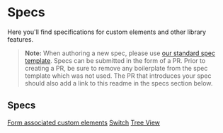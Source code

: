 # Specs

Here you'll find specifications for custom elements and other library features.

> **Note:** When authoring a new spec, please use [our standard spec template](./template.md). Specs can be submitted in the form of a PR. Prior to creating a PR, be sure to remove any boilerplate from the spec template which was not used. The PR that introduces your spec should also add a link to this readme in the specs section below.

## Specs
[Form associated custom elements]("./form-associated-custom-element.md")
[Switch](./switch.md)
[Tree View](./tree-view/tree-view.md)
